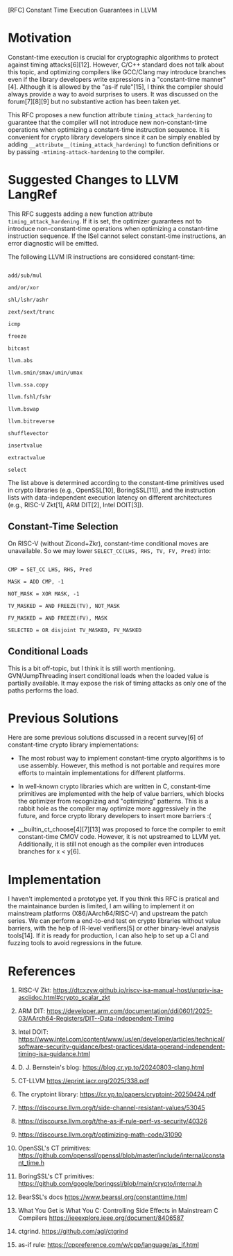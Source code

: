 [RFC] Constant Time Execution Guarantees in LLVM

# Motivation

Constant-time execution is crucial for cryptographic algorithms to protect against timing attacks[6][12]. However, C/C++ standard does not talk about this topic, and optimizing compilers like GCC/Clang may introduce branches even if the library developers write expressions in a "constant-time manner"[4]. Although it is allowed by the "as-if rule"[15], I think the compiler should always provide a way to avoid surprises to users. It was discussed on the forum[7][8][9] but no substantive action has been taken yet.

This RFC proposes a new function attribute `timing_attack_hardening` to guarantee that the compiler will not introduce new non-constant-time operations when optimizing a constant-time instruction sequence. It is convenient for crypto library developers since it can be simply enabled by adding `__attribute__(timing_attack_hardening)` to function definitions or by passing `-mtiming-attack-hardening` to the compiler.

# Suggested Changes to LLVM LangRef

This RFC suggests adding a new function attribute `timing_attack_hardening`. If it is set, the optimizer guarantees not to introduce non-constant-time operations when optimizing a constant-time instruction sequence. If the ISel cannot select constant-time instructions, an error diagnostic will be emitted.

The following LLVM IR instructions are considered constant-time:

```

add/sub/mul

and/or/xor

shl/lshr/ashr

zext/sext/trunc

icmp

freeze

bitcast

llvm.abs

llvm.smin/smax/umin/umax

llvm.ssa.copy

llvm.fshl/fshr

llvm.bswap

llvm.bitreverse

shufflevector

insertvalue

extractvalue

select

```

The list above is determined according to the constant-time primitives used in crypto libraries (e.g., OpenSSL[10], BoringSSL[11]), and the instruction lists with data-independent execution latency on different architectures (e.g., RISC-V Zkt[1], ARM DIT[2], Intel DOIT[3]).

## Constant-Time Selection

On RISC-V (without Zicond+Zkr), constant-time conditional moves are unavailable. So we may lower `SELECT_CC(LHS, RHS, TV, FV, Pred)` into:

```

CMP = SET_CC LHS, RHS, Pred

MASK = ADD CMP, -1

NOT_MASK = XOR MASK, -1

TV_MASKED = AND FREEZE(TV), NOT_MASK

FV_MASKED = AND FREEZE(FV), MASK

SELECTED = OR disjoint TV_MASKED, FV_MASKED

```

## Conditional Loads

This is a bit off-topic, but I think it is still worth mentioning. GVN/JumpThreading insert conditional loads when the loaded value is partially available. It may expose the risk of timing attacks as only one of the paths performs the load.

# Previous Solutions

Here are some previous solutions discussed in a recent survey[6] of constant-time crypto library implementations:

+ The most robust way to implement constant-time crypto algorithms is to use assembly. However, this method is not portable and requires more efforts to maintain implementations for different platforms.

+ In well-known crypto libraries which are written in C, constant-time primitives are implemented with the help of value barriers, which blocks the optimizer from recognizing and "optimizing" patterns. This is a rabbit hole as the compiler may optimize more aggressively in the future, and force crypto library developers to insert more barriers :(

+ __builtin_ct_choose[4][7][13] was proposed to force the compiler to emit constant-time CMOV code. However, it is not upstreamed to LLVM yet. Additionally, it is still not enough as the compiler even introduces branches for x < y[6].

# Implementation

I haven't implemented a prototype yet. If you think this RFC is pratical and the maintainance burden is limited, I am willing to implement it on mainstream platforms (X86/AArch64/RISC-V) and upstream the patch series. We can perform a end-to-end test on crypto libraries without value barriers, with the help of IR-level verifiers[5] or other binary-level analysis tools[14]. If it is ready for production, I can also help to set up a CI and fuzzing tools to avoid regressions in the future.

# References

1. RISC-V Zkt: https://dtcxzyw.github.io/riscv-isa-manual-host/unpriv-isa-asciidoc.html#crypto_scalar_zkt

2. ARM DIT: https://developer.arm.com/documentation/ddi0601/2025-03/AArch64-Registers/DIT--Data-Independent-Timing

3. Intel DOIT: https://www.intel.com/content/www/us/en/developer/articles/technical/software-security-guidance/best-practices/data-operand-independent-timing-isa-guidance.html

4. D. J. Bernstein's blog: https://blog.cr.yp.to/20240803-clang.html

5. CT-LLVM https://eprint.iacr.org/2025/338.pdf

6. The cryptoint library: https://cr.yp.to/papers/cryptoint-20250424.pdf

7. https://discourse.llvm.org/t/side-channel-resistant-values/53045

8. https://discourse.llvm.org/t/the-as-if-rule-perf-vs-security/40326

9. https://discourse.llvm.org/t/optimizing-math-code/31090

10. OpenSSL's CT primitives: https://github.com/openssl/openssl/blob/master/include/internal/constant_time.h

11. BoringSSL's CT primitives: https://github.com/google/boringssl/blob/main/crypto/internal.h

12. BearSSL's docs https://www.bearssl.org/constanttime.html

13. What You Get is What You C: Controlling Side Effects in Mainstream C Compilers https://ieeexplore.ieee.org/document/8406587

14. ctgrind. https://github.com/agl/ctgrind

15. as-if rule: https://cppreference.com/w/cpp/language/as_if.html
